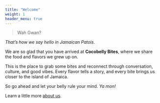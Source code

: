 ```yaml
---
title: "Welcome"
weight: 1
header_menu: true
---
```


> Wah Gwan?

*That’s how we say hello in Jamaican Patois.*

We are so glad that you have arrived at **Cocobelly Bites**, where we share the food and flavors we grew up on.

This is the place to grab some bites and reconnect through conversation, culture, and good vibes. Every flavor tells a story, and every bite brings us closer to the island of Jamaica.

So go ahead and let your belly rule your mind. *Ya mon!*

Learn a little more [about us](about-us).
